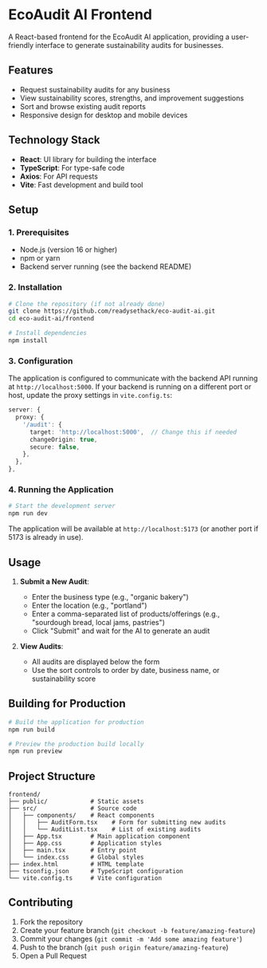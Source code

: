 # EcoAudit AI Frontend

A React-based frontend for the EcoAudit AI application, providing a user-friendly interface to generate sustainability audits for businesses.

## Features

- Request sustainability audits for any business
- View sustainability scores, strengths, and improvement suggestions
- Sort and browse existing audit reports
- Responsive design for desktop and mobile devices

## Technology Stack

- **React**: UI library for building the interface
- **TypeScript**: For type-safe code
- **Axios**: For API requests
- **Vite**: Fast development and build tool

## Setup

### 1. Prerequisites

- Node.js (version 16 or higher)
- npm or yarn
- Backend server running (see the backend README)

### 2. Installation

```bash
# Clone the repository (if not already done)
git clone https://github.com/readysethack/eco-audit-ai.git
cd eco-audit-ai/frontend

# Install dependencies
npm install
```

### 3. Configuration

The application is configured to communicate with the backend API running at `http://localhost:5000`. If your backend is running on a different port or host, update the proxy settings in `vite.config.ts`:

```typescript
server: {
  proxy: {
    '/audit': {
      target: 'http://localhost:5000',  // Change this if needed
      changeOrigin: true,
      secure: false,
    },
  },
},
```

### 4. Running the Application

```bash
# Start the development server
npm run dev
```

The application will be available at `http://localhost:5173` (or another port if 5173 is already in use).

## Usage

1. **Submit a New Audit**:
   - Enter the business type (e.g., "organic bakery")
   - Enter the location (e.g., "portland")
   - Enter a comma-separated list of products/offerings (e.g., "sourdough bread, local jams, pastries")
   - Click "Submit" and wait for the AI to generate an audit

2. **View Audits**:
   - All audits are displayed below the form
   - Use the sort controls to order by date, business name, or sustainability score

## Building for Production

```bash
# Build the application for production
npm run build

# Preview the production build locally
npm run preview
```

## Project Structure

```
frontend/
├── public/            # Static assets
├── src/               # Source code
│   ├── components/    # React components
│   │   ├── AuditForm.tsx    # Form for submitting new audits
│   │   └── AuditList.tsx    # List of existing audits
│   ├── App.tsx        # Main application component
│   ├── App.css        # Application styles
│   ├── main.tsx       # Entry point
│   └── index.css      # Global styles
├── index.html         # HTML template
├── tsconfig.json      # TypeScript configuration
└── vite.config.ts     # Vite configuration
```

## Contributing

1. Fork the repository
2. Create your feature branch (`git checkout -b feature/amazing-feature`)
3. Commit your changes (`git commit -m 'Add some amazing feature'`)
4. Push to the branch (`git push origin feature/amazing-feature`)
5. Open a Pull Request
